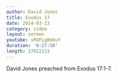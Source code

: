 ```yaml
---
author: David Jones
title: Exodus 17
date: 2014-03-23
category: video
layout: sermon
youtube: vRQFLgBm8uY
duration: '0:27:58'
length: 27022133
---
```


David Jones preached from Exodus 17:1-7.

